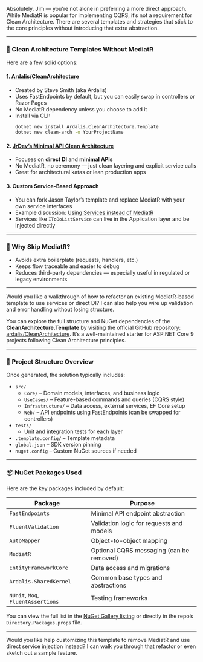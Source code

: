 Absolutely, Jim — you're not alone in preferring a more direct approach. While MediatR is popular for implementing CQRS, it’s not a requirement for Clean Architecture. There are several templates and strategies that stick to the core principles without introducing that extra abstraction.

---

### 🧰 Clean Architecture Templates Without MediatR

Here are a few solid options:

#### 1. **[Ardalis/CleanArchitecture](https://github.com/ardalis/CleanArchitecture)**
- Created by Steve Smith (aka Ardalis)
- Uses FastEndpoints by default, but you can easily swap in controllers or Razor Pages
- No MediatR dependency unless you choose to add it
- Install via CLI:
  ```bash
  dotnet new install Ardalis.CleanArchitecture.Template
  dotnet new clean-arch -o YourProjectName
  ```

#### 2. **[JrDev’s Minimal API Clean Architecture](https://jrdev.io/posts/A-Framework-Without-MediatR/)**
- Focuses on **direct DI** and **minimal APIs**
- No MediatR, no ceremony — just clean layering and explicit service calls
- Great for architectural katas or lean production apps

#### 3. **Custom Service-Based Approach**
- You can fork Jason Taylor’s template and replace MediatR with your own service interfaces
- Example discussion: [Using Services instead of MediatR](https://github.com/jasontaylordev/CleanArchitecture/discussions/814)
- Services like `IToDoListService` can live in the Application layer and be injected directly

---

### 🧠 Why Skip MediatR?

- Avoids extra boilerplate (requests, handlers, etc.)
- Keeps flow traceable and easier to debug
- Reduces third-party dependencies — especially useful in regulated or legacy environments

---

Would you like a walkthrough of how to refactor an existing MediatR-based template to use services or direct DI? I can also help you wire up validation and error handling without losing structure.

You can explore the full structure and NuGet dependencies of the **CleanArchitecture.Template** by visiting the official GitHub repository: [ardalis/CleanArchitecture](https://github.com/ardalis/CleanArchitecture). It’s a well-maintained starter for ASP.NET Core 9 projects following Clean Architecture principles.

---

### 📁 Project Structure Overview

Once generated, the solution typically includes:

- `src/`
  - `Core/` – Domain models, interfaces, and business logic
  - `UseCases/` – Feature-based commands and queries (CQRS style)
  - `Infrastructure/` – Data access, external services, EF Core setup
  - `Web/` – API endpoints using FastEndpoints (can be swapped for controllers)
- `tests/`
  - Unit and integration tests for each layer
- `.template.config/` – Template metadata
- `global.json` – SDK version pinning
- `nuget.config` – Custom NuGet sources if needed

---

### 📦 NuGet Packages Used

Here are the key packages included by default:

| Package               | Purpose                                      |
|----------------------|----------------------------------------------|
| `FastEndpoints`      | Minimal API endpoint abstraction             |
| `FluentValidation`   | Validation logic for requests and models     |
| `AutoMapper`         | Object-to-object mapping                     |
| `MediatR`            | Optional CQRS messaging (can be removed)     |
| `EntityFrameworkCore`| Data access and migrations                   |
| `Ardalis.SharedKernel` | Common base types and abstractions         |
| `NUnit`, `Moq`, `FluentAssertions` | Testing frameworks             |

You can view the full list in the [NuGet Gallery listing](https://www.nuget.org/packages/Clean.Architecture.Solution.Template) or directly in the repo’s `Directory.Packages.props` file.

---

Would you like help customizing this template to remove MediatR and use direct service injection instead? I can walk you through that refactor or even sketch out a sample feature.
